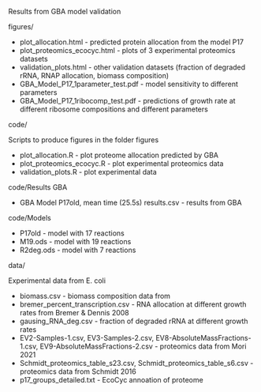 Results from GBA model validation

figures/

* plot_allocation.html - predicted protein allocation from the model P17
* plot_proteomics_ecocyc.html - plots of 3 experimental proteomics datasets
* validation_plots.html - other validation datasets (fraction of degraded rRNA, RNAP allocation, biomass composition)
* GBA_Model_P17_1parameter_test.pdf - model sensitivity to different parameters
* GBA_Model_P17_1ribocomp_test.pdf - predictions of growth rate at different ribosome compositions and different parameters

code/

Scripts to produce figures in the folder figures
* plot_allocation.R - plot proteome allocation predicted by GBA
* plot_proteomics_ecocyc.R - plot experimental proteomics data
* validation_plots.R - plot experimental data

code/Results GBA
* GBA Model P17old, mean time (25.5s) results.csv - results from GBA

code/Models
* P17old - model with 17 reactions
* M19.ods - model with 19 reactions
* R2deg.ods - model with 7 reactions

data/

Experimental data from E. coli
* biomass.csv - biomass composition data from
* bremer_percent_transcription.csv - RNA allocation at different growth rates from Bremer & Dennis 2008
* gausing_RNA_deg.csv - fraction of degraded rRNA at different growth rates
* EV2-Samples-1.csv, EV3-Samples-2.csv, EV8-AbsoluteMassFractions-1.csv, EV9-AbsoluteMassFractions-2.csv - proteomics data from Mori 2021
* Schmidt_proteomics_table_s23.csv, Schmidt_proteomics_table_s6.csv - proteomics data from Schmidt 2016
* p17_groups_detailed.txt - EcoCyc annoation of proteome
